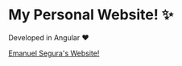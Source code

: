 #  My Personal Website! ✨
Developed in Angular ❤️

[Emanuel Segura's Website!](https://segura.vercel.app)
